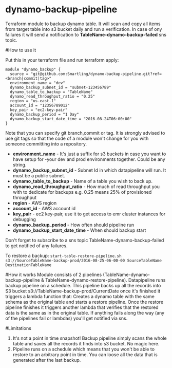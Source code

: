 # dynamo-backup-pipeline
Terraform module to backup dynamo table. It will scan and copy all items from target table into s3 bucket daily and run a verification. In case of ony failures it will send a notification to  **TableName-dynamo-backup-failed** sns topic.

#How to use it

Put this in your terraform file and run terraform apply:
```
module "dynamo_backup" {
  source = "git@github.com:Smartling/dynamo-backup-pipeline.git?ref=<branch|commit|tag>"
  environment_name = "dev"
  dynamo_backup_subnet_id = "subnet-123456789"
  dynamo_table_to_backup = "TableName"
  dynamo_read_throughput_ratio = "0.25"
  region = "us-east-1"
  account_id = "12356789012"
  key_pair = "ec2-key-pair"
  dynamo_backup_period = "1 Day"
  dynamo_backup_start_date_time = "2016-08-24T06:00:00"
}
```
Note that you can specify git branch,commit or tag. It is strongly advised to use git tags so that the code of a module won't change for you with someone committing into a repository.

- **environment_name** - It's just a suffix for s3 buckets in case you want to have setup for -your dev and prod environments together. Could be any string.
- **dynamo_backup_subnet_id** - Subnet Id in which datapipeline will run. It must be a public subnet.
- **dynamo_table_to_backup** - Name of a table you wish to back up.
- **dynamo_read_throughput_ratio** - How much of read throughput you with to dedicate for backups e.g. 0.25 means 25% of provisioned throughput
-  **region** - AWS region
-  **account_id** - AWS account id
-  **key_pair** - ec2 key-pair, use it to get access to emr cluster instances for debugging
-  **dynamo_backup_period** - How often should pipeline run
-  **dynamo_backup_start_date_time** - When should backup start

Don't forget to subscribe to a sns topic TableName-dynamo-backup-failed to get notified of any failures.

To restore a backup:
```start-table-restore-pipeline.sh s3://SourceTableName-backup-prod/2016-08-25-06-00-00 SourceTableName DestinationTableName```

#How it works
Module consists of 2 pipelines (TableName-dynamo-backup-pipeline & TableName-dynamo-restore-pipeline). Datapipeline runs backup pipeline on a schedule. This pipeline backs up all the records into S3 bucket s3://TableName-backup-prod/CurrentDate once it's finished it triggers a lambda function that: Creates a dynamo table with the same schema as the original table and starts a restore pipeline. Once the restore pipeline finishes it triggers another lambda that verifies that the restored data is the same as in the original table. If anything fails along the way (any of the pipelines fail or lambdas) you'll get notified via sns.

#Limitations
1. It's not a point in time snapshot! Backup pipeline simply scans the whole table and saves all the records it finds into s3 bucket. No magic here.
2. Pipeline runs on a schedule which means that you won't be able to restore to an arbitrary point in time. You can loose all the data that is generated after the last backup.
